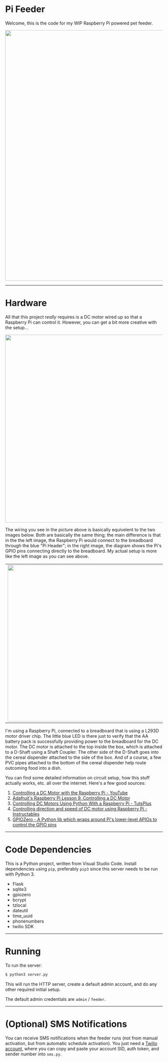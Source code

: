 # Pi Feeder

Welcome, this is the code for my WIP Raspberry Pi powered pet feeder.

<img src="https://raw.githubusercontent.com/afollestad/pi-feeder/master/art/webdashboard.png" width="800" />

---

# Hardware

All that this project *really* requires is a DC motor wired up so that a Raspberry Pi can control it. However, you can get a bit more creative with the setup...

<img src="https://raw.githubusercontent.com/afollestad/pi-feeder/master/art/pifeederhardware.jpg" width="600" />

The wiring you see in the picture above is basically equivelent to the two images below. Both are basically the same thing; the main difference is that in the 
the left image, the Raspberry Pi would connect to the breadboard through the blue "Pi Header"; in the right image, the diagram shows the Pi's GPIO pins connecting 
directly to the breadboard. My actual setup is more like the left image as you can see above.

<table>
<tr>
<td><img src="https://raw.githubusercontent.com/afollestad/pi-feeder/master/art/breadboardsetup.png" width="500" /></td>
<td><img src="https://raw.githubusercontent.com/afollestad/pi-feeder/master/art/breadboardsetup2.png" width="500" /></td>
</tr>
</table>

I'm using a Raspberry Pi, connected to a breadboard that is using a L293D motor driver chip. The little blue LED is there just to verify 
that the AA battery pack is successfully providing power to the breadboard for the DC motor. The DC motor is attached to the top inside the box, 
which is attached to a D-Shaft using a Shaft Coupler. The other side of the D-Shaft goes into the cereal dispender attached to the side of the box. 
And of a course, a few PVC pipes attached to the bottom of the cereal dispender help route outcoming food into a dish.

You can find some detailed information on circuit setup, how this stuff actually works, etc. all over the internet. Here's a few good sources:

1. [Controlling a DC Motor with the Raspberry Pi - YouTube](https://www.youtube.com/watch?v=W7cV9_W12sM)
2. [Adafruit's Raspberry Pi Lesson 9. Controlling a DC Motor](https://learn.adafruit.com/adafruit-raspberry-pi-lesson-9-controlling-a-dc-motor/overview)
3. [Controlling DC Motors Using Python With a Raspberry Pi - TutsPlus](https://business.tutsplus.com/tutorials/controlling-dc-motors-using-python-with-a-raspberry-pi--cms-20051)
4. [Controlling direction and speed of DC motor using Raspberry Pi - Instructables](http://www.instructables.com/id/Controlling-Direction-and-Speed-of-DC-Motor-Using-/)
5. [GPIOZero - A Python lib which wraps around Pi's lower-level APIOs to control the GPIO pins](https://gpiozero.readthedocs.io/en/v1.3.1/api_output.html#motor)

---

# Code Dependencies

This is a Python project, written from Visual Studio Code. Install dependencies using `pip`, preferably `pip3` since this server needs to be run with Python 3.

* Flask
* sqlite3
* gpiozero
* bcrypt
* tzlocal
* dateutil
* time_uuid
* phonenumbers
* twilio SDK

---

# Running

To run the server:

```bash
$ python3 server.py
```

This will run the HTTP server, create a default admin account, and do any other required initial setup.

The default admin credentials are `admin` / `feeder`.

---

# (Optional) SMS Notifications

You can receive SMS notifications when the feeder runs (not from manual activation, but from automatic schedule activation). You just need a 
[Twilio account](https://www.twilio.com), where you can copy and paste your account SID, auth token, and sender number into `sms.py`.  